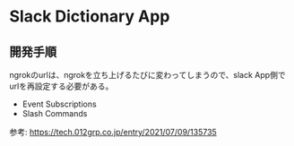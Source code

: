 # Slack Dictionary App

## 開発手順
ngrokのurlは、ngrokを立ち上げるたびに変わってしまうので、slack App側でurlを再設定する必要がある。

- Event Subscriptions
- Slash Commands

参考: https://tech.012grp.co.jp/entry/2021/07/09/135735
